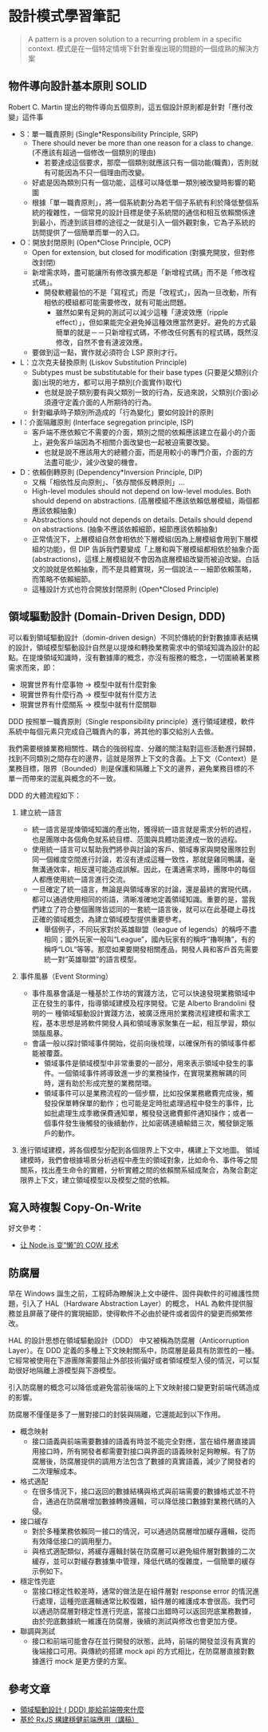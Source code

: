 # 設計模式學習筆記

> A pattern is a proven solution to a recurring problem in a specific context.
> 模式是在一個特定情境下針對重複出現的問題的一個成熟的解決方案

## 物件導向設計基本原則 SOLID

Robert C. Martin 提出的物件導向五個原則，這五個設計原則都是針對「應付改變」這件事

* S：單一職責原則 (Single*Responsibility Principle, SRP)
    * There should never be more than one reason for a class to change. (不應該有超過一個修改一個類別的理由)
        * 若要達成這個要求，那麼一個類別就應該只有一個功能(職責)，否則就有可能因為不只一個理由而改變。
    * 好處是因為類別只有一個功能，這樣可以降低單一類別被改變時影響的範圍
    * 根據「單一職責原則」，將一個系統劃分為若干個子系統有利於降低整個系統的複雜性，一個常見的設計目標是使子系統間的通信和相互依賴關係達到最小，而達到該目標的途徑之一就是引入一個外觀對象，它為子系統的訪問提供了一個簡單而單一的入口。
* O：開放封閉原則 (Open*Close Principle, OCP)
    * Open for extension, but closed for modification (對擴充開放，但對修改封閉)
    * 新增需求時，盡可能讓所有修改擴充都是「新增程式碼」而不是「修改程式碼」。
        * 開發軟體最怕的不是「寫程式」而是「改程式」，因為一旦改動，所有相依的模組都可能需要修改，就有可能出問題。
            * 雖然如果有足夠的測試可以減少這種「漣波效應（ripple effect）」，但如果能完全避免掉這種效應當然更好。避免的方式最簡單的就是－－只新增程式碼，不修改任何舊有的程式碼，既然沒修改，自然不會有漣波效應。
    * 要做到這一點，實作就必須符合 LSP 原則才行。
* L：立次克夫替換原則 (Liskov Substitution Principle)
    * Subtypes must be substitutable for their base types (只要是父類別(介面)出現的地方，都可以用子類別(介面實作)取代)
        * 也就是說子類別要有與父類別一致的行為，反過來說，父類別(介面)必須遵守定義介面的人所期待的行為。
    * 針對繼承時子類別所造成的「行為變化」要如何設計的原則
* I：介面隔離原則 (Interface segregation principle, ISP)
    * 客戶端不應依賴它不需要的介面，類別之間的依賴應該建立在最小的介面上，避免客戶端因為不相關介面改變也一起被迫需要改變。
        * 也就是說不應該用大的總體介面，而是用較小的專門介面，介面的方法盡可能少，減少改變的機會。
* D：依賴倒轉原則 (Dependency*Inversion Principle, DIP)
    * 又稱「相依性反向原則」、「依存關係反轉原則」...
    * High-level modules should not depend on low-level modules. Both should depend on abstractions. (高層模組不應該依賴低層模組，兩個都應該依賴抽象)
    * Abstractions should not depends on details. Details should depend on abstractions. (抽象不應該依賴細節，細節應該依賴抽象)
    * 正常情況下，上層模組自然會相依於下層模組(因為上層模組會用到下層模組的功能)，但 DIP 告訴我們要變成「上層和與下層模組都相依於抽象介面(abstractions)，這樣上層模組就不會因為底層模組改變而被迫改變。白話文的說就是依賴抽象，而不是具體實現，另一個說法－－細節依賴策略，而策略不依賴細節。
    * 這種設計方式也符合開放封閉原則 (Open*Closed Principle)

## 領域驅動設計 (Domain-Driven Design, DDD)

可以看到領域驅動設計（domin-driven design）不同於傳統的針對數據庫表結構的設計，領域模型驅動設計自然是以提煉和轉換業務需求中的領域知識為設計的起點。在提煉領域知識時，沒有數據庫的概念，亦沒有服務的概念，一切圍繞著業務需求而來，即：

* 現實世界有什麼事物 -> 模型中就有什麼對象
* 現實世界有什麼行為 -> 模型中就有什麼方法
* 現實世界有什麼關系 -> 模型中就有什麼關聯

DDD 按照單一職責原則（Single responsibility principle）進行領域建模，軟件系統中每個元素只完成自己職責內的事，將其他的事交給別人去做。

我們需要根據業務相關性、耦合的強弱程度、分離的關注點對這些活動進行歸類，找到不同類別之間存在的邊界，這就是限界上下文的含義。上下文（Context）是業務目標，限界（Bounded）則是保護和隔離上下文的邊界，避免業務目標的不單一而帶來的混亂與概念的不一致。

DDD 的大體流程如下：

1. 建立統一語言
    * 統一語言是提煉領域知識的產出物，獲得統一語言就是需求分析的過程，也是團隊中各個角色就系統目標、范圍與具體功能達成一致的過程。
    * 使用統一語言可以幫助我們將參與討論的客戶、領域專家與開發團隊拉到同一個維度空間進行討論，若沒有達成這種一致性，那就是雞同鴨講，毫無溝通效率，相反還可能造成誤解。因此，在溝通需求時，團隊中的每個人都應使用統一語言進行交流。
    * 一旦確定了統一語言，無論是與領域專家的討論，還是最終的實現代碼，都可以通過使用相同的術語，清晰准確地定義領域知識。重要的是，當我們建立了符合整個團隊皆認同的一套統一語言後，就可以在此基礎上尋找正確的領域概念，為建立領域模型提供重要參考。
        * 舉個例子，不同玩家對於英雄聯盟（league of legends）的稱呼不盡相同；國外玩家一般叫“League”，國內玩家有的稱呼“擼啊擼”，有的稱呼“LOL”等等。那麼如果要開發相關產品，開發人員和客戶首先需要統一對“英雄聯盟”的語言模型。
2. 事件風暴（Event Storming）
    * 事件風暴會議是一種基於工作坊的實踐方法，它可以快速發現業務領域中正在發生的事件，指導領域建模及程序開發。它是 Alberto Brandolini 發明的一 種領域驅動設計實踐方法，被廣泛應用於業務流程建模和需求工程，基本思想是將軟件開發人員和領域專家聚集在一起，相互學習，類似頭腦風暴。
    * 會議一般以探討領域事件開始，從前向後梳理，以確保所有的領域事件都能被覆蓋。
        * 領域事件是領域模型中非常重要的一部分，用來表示領域中發生的事件。一個領域事件將導致進一步的業務操作，在實現業務解耦的同時，還有助於形成完整的業務閉環。
        * 領域事件可以是業務流程的一個步驟，比如投保業務繳費完成後，觸發投保單轉保單的動作；也可能是定時批處理過程中發生的事件，比如批處理生成季繳保費通知單，觸發發送繳費郵件通知操作；或者一個事件發生後觸發的後續動作，比如密碼連續輸錯三次，觸發鎖定賬戶的動作。

3. 進行領域建模，將各個模型分配到各個限界上下文中，構建上下文地圖。
領域建模時，我們會根據場景分析過程中產生的領域對象，比如命令、事件等之間關系，找出產生命令的實體，分析實體之間的依賴關系組成聚合，為聚合劃定限界上下文，建立領域模型以及模型之間的依賴。

## 寫入時複製 Copy-On-Write

好文參考：

* [让 Node.js 变“懒”的 COW 技术](https://mp.weixin.qq.com/s/nQ6wHZ4H7ULcvN-rwLP-GA?utm_source=pocket_mylist)

## 防腐層

早在 Windows 誕生之前，工程師為瞭解決上文中硬件、固件與軟件的可維護性問題，引入了 HAL（Hardware Abstraction Layer）的概念， HAL 為軟件提供服務並且屏蔽了硬件的實現細節，使得軟件不必由於硬件或者固件的變更而頻繁修改。

HAL 的設計思想在領域驅動設計（DDD） 中又被稱為防腐層（Anticorruption Layer）。在 DDD 定義的多種上下文映射關系中，防腐層是最具有防禦性的一種。它經常被使用在下游團隊需要阻止外部技術偏好或者領域模型入侵的情況，可以幫助很好地隔離上游模型與下游模型。

引入防腐層的概念可以降低或避免當前後端的上下文映射接口變更對前端代碼造成的影響。

防腐層不僅僅是多了一層對接口的封裝與隔離，它還能起到以下作用。

* 概念映射
    * 接口語義與前端需要數據的語義有時並不能完全對應，當在組件層直接調用接口時，所有開發者都需要對接口與界面的語義映射足夠瞭解。有了防腐層後，防腐層提供的調用方法包含了數據的真實語義，減少了開發者的二次理解成本。
* 格式適配
    * 在很多情況下，接口返回的數據結構與格式與前端需要的數據格式並不符合，通過在防腐層增加數據轉換邏輯，可以降低接口數據對業務代碼的入侵。
* 接口緩存
    * 對於多種業務依賴同一接口的情況，可以通過防腐層增加緩存邏輯，從而有效降低接口的調用壓力。
    * 與格式適配類似，將緩存邏輯封裝在防腐層可以避免組件層對數據的二次緩存，並可以對緩存數據集中管理，降低代碼的復雜度，一個簡單的緩存示例如下。
* 穩定性兜底
    * 當接口穩定性較差時，通常的做法是在組件層對 response error 的情況進行處理，這種兜底邏輯通常比較復雜，組件層的維護成本會很高。我們可以通過防腐層對穩定性進行兜底，當接口出錯時可以返回兜底業務數據，由於兜底數據統一維護在防腐層，後續的測試與修改也會更加方便。
* 聯調與測試
    * 接口和前端可能會存在並行開發的狀態，此時，前端的開發並沒有真實的後端接口可用。與傳統的搭建 mock api 的方式相比，在防腐層直接對數據進行 mock 是更方便的方案。

## 參考文章

* [領域驅動設計 ( DDD) 能給前端帶來什麼](https://mp.weixin.qq.com/s/Pp_H8ijxjZmCJCx753LmXQ)
* [基於 RxJS 構建穩健前端應用（講稿）](https://zhuanlan.zhihu.com/p/451099107)
